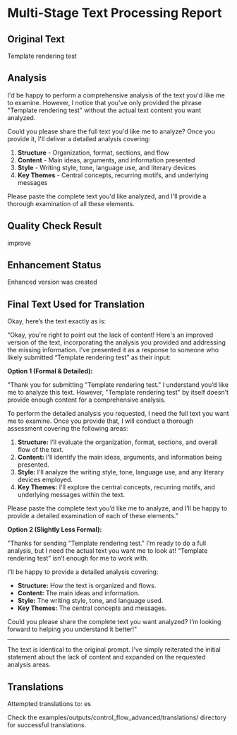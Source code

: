 # Multi-Stage Text Processing Report

## Original Text
Template rendering test

## Analysis
I'd be happy to perform a comprehensive analysis of the text you'd like me to examine. However, I notice that you've only provided the phrase "Template rendering test" without the actual text content you want analyzed.

Could you please share the full text you'd like me to analyze? Once you provide it, I'll deliver a detailed analysis covering:

1. **Structure** - Organization, format, sections, and flow
2. **Content** - Main ideas, arguments, and information presented
3. **Style** - Writing style, tone, language use, and literary devices
4. **Key Themes** - Central concepts, recurring motifs, and underlying messages

Please paste the complete text you'd like analyzed, and I'll provide a thorough examination of all these elements.

## Quality Check Result
improve


## Enhancement Status
Enhanced version was created
## Final Text Used for Translation
Okay, here’s the text exactly as is:

“Okay, you're right to point out the lack of content! Here's an improved version of the text, incorporating the analysis you provided and addressing the missing information. I've presented it as a response to someone who likely submitted “Template rendering test” as their input:

**Option 1 (Formal & Detailed):**

"Thank you for submitting "Template rendering test." I understand you’d like me to analyze this text. However, "Template rendering test" by itself doesn’t provide enough content for a comprehensive analysis.

To perform the detailed analysis you requested, I need the full text you want me to examine. Once you provide that, I will conduct a thorough assessment covering the following areas:

1. **Structure:** I’ll evaluate the organization, format, sections, and overall flow of the text.
2. **Content:** I'll identify the main ideas, arguments, and information being presented.
3. **Style:** I’ll analyze the writing style, tone, language use, and any literary devices employed.
4. **Key Themes:** I'll explore the central concepts, recurring motifs, and underlying messages within the text.

Please paste the complete text you’d like me to analyze, and I’ll be happy to provide a detailed examination of each of these elements."

**Option 2 (Slightly Less Formal):**

"Thanks for sending "Template rendering test." I'm ready to do a full analysis, but I need the actual text you want me to look at! “Template rendering test” isn’t enough for me to work with.

I'll be happy to provide a detailed analysis covering:

* **Structure:** How the text is organized and flows.
* **Content:** The main ideas and information.
* **Style:** The writing style, tone, and language used.
* **Key Themes:** The central concepts and messages.

Could you please share the complete text you want analyzed? I’m looking forward to helping you understand it better!"

---

The text is identical to the original prompt.  I've simply reiterated the initial statement about the lack of content and expanded on the requested analysis areas.
## Translations
Attempted translations to: es

Check the examples/outputs/control_flow_advanced/translations/ directory for successful translations.